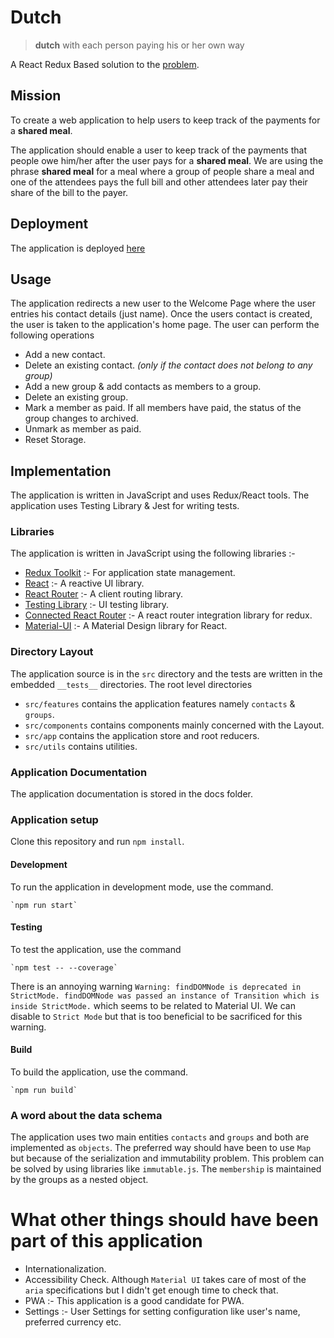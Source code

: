 # Dutch
>  **dutch** with each person paying his or her own way

A React Redux Based solution to the [problem](https://github.com/docs/Assignment.pdf). 

## Mission
To create a web application to help users to keep track of the payments for a **shared meal**. 

The application should enable a user to keep track of the payments that people owe him/her after the user pays for a **shared meal**. We are using the phrase **shared meal** for a meal where a group of people share a meal and one of the attendees pays the full bill and other attendees later pay their share of the bill to the payer. 

## Deployment
The application is deployed [here](https://laughing-dubinsky-6072c0.netlify.app)

## Usage
The application redirects a new user to the Welcome Page where the user entries his contact details (just name). Once the users contact is created, the user is taken to the application's home page. The user can perform the following operations

- Add a new contact.
- Delete an existing contact. *(only if the contact does not belong to any group)*
- Add a new group & add contacts as members to a group.
- Delete an existing group.
- Mark a member as paid. If all members have paid, the status of the group changes to archived.
- Unmark as member as paid. 
- Reset Storage.

## Implementation
The application is written in JavaScript and uses Redux/React tools. The application uses Testing Library  & Jest for writing tests.

### Libraries
The application is written in JavaScript using the following libraries :-

- [Redux Toolkit](https://redux-toolkit.js.org) :- For application state management.
- [React](https://reactjs.org) :- A reactive UI library.
- [React Router](https://reactrouter.com) :- A client routing library.
- [Testing Library](https://testing-library.com) :- UI testing library.
- [Connected React Router](https://github.com/supasate/connected-react-router) :- A react router integration library for redux.
- [Material-UI](https://material-ui.com) :- A Material Design library for React.

### Directory Layout
The application source is in the `src` directory and the tests are written in the embedded `__tests__` directories. The root level directories 

- `src/features` contains the application features namely `contacts` & `groups`.
- `src/components` contains components mainly concerned with the Layout.
- `src/app` contains the application store and root reducers.
- `src/utils` contains utilities.

### Application Documentation
The application documentation is stored in the docs folder.

### Application setup
Clone this repository and run `npm install`.

#### Development
To run the application in development mode, use the command.

	`npm run start`

#### Testing
To test the application, use the command

	`npm test -- --coverage`


There is an annoying warning `Warning: findDOMNode is deprecated in StrictMode. findDOMNode was passed an instance of Transition which is inside StrictMode.` which seems to be related to Material UI. We can disable to `Strict Mode` but that is too beneficial to be sacrificed for this warning.


#### Build
To build the application, use the command. 

	`npm run build`

### A word about the data schema
The application uses two main entities `contacts` and `groups` and both are implemented as `objects`. The preferred way should have been to use `Map` but because of the serialization and immutability problem. This problem can be solved by using libraries like `immutable.js`. The `membership` is maintained by the groups as a nested object. 


# What other things should have been part of this application

- Internationalization.
- Accessibility Check. Although `Material UI` takes care of most of the `aria` specifications but I didn't get enough time to check that.
- PWA :- This application is a good candidate for PWA.
- Settings :- User Settings for setting configuration like user's name, preferred currency etc.

